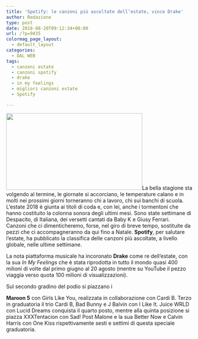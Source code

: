 ```yaml
---
title: 'Spotify: le canzoni più ascoltate dell’estate, vince Drake'
author: Redazione
type: post
date: 2018-08-28T09:12:34+00:00
url: /?p=9435
colormag_page_layout:
  - default_layout
categories:
  - DAL WEB
tags:
  - canzoni estate
  - canzoni spotify
  - drake
  - in my feelings
  - migliori canzoni estate
  - Spotify

---
```

<img decoding="async" loading="lazy" class=" wp-image-9436 alignleft" src="https://progressonline.it/wp-content/uploads/2018/08/maxresdefault-1-300x169.jpg" alt="" width="368" height="207" />La bella stagione sta volgendo al termine, le giornate si accorciano, le temperature calano e in molti nei prossimi giorni torneranno chi a lavoro, chi sui banchi di scuola. L&#8217;estate 2018 è giunta ai titoli di coda e, con lei, anche i tormentoni che hanno costituito la colonna sonora degli ultimi mesi. Sono state settimane di Despacito, di Italiana, dei versetti cantati da Baby K e Giusy Ferrari.  
Canzoni che ci dimenticheremo, forse, nel giro di breve tempo, sostituite da pezzi che ci accompagneranno da qui fino a Natale. **Spotify**, per salutare l&#8217;estate, ha pubblicato la classifica delle canzoni più ascoltate, a livello globale, nelle ultime settimane.

La nota piattaforma musicale ha incoronato **Drake** come re dell&#8217;estate, con la sua _In My Feelings_ che è stata riprodotta in tutto il mondo quasi 400 milioni di volte dal primo giugno al 20 agosto (mentre su YouTube il pezzo viaggia verso quota 100 milioni di visualizzazioni).

<center>
</center>Sul secondo gradino del podio si piazzano i

 **Maroon 5** con Girls Like You, realizzata in collaborazione con Cardi B. Terzo in graduatoria il trio Cardi B, Bad Bunny e J Balvin con I Like It. Juice WRLD con Lucid Dreams conquista il quarto posto, mentre alla quinta posizione si piazza XXXTentacion con Sad! Post Malone e la sua Better Now e Calvin Harris con One Kiss rispettivamente sesti e settimi di questa speciale graduatoria.